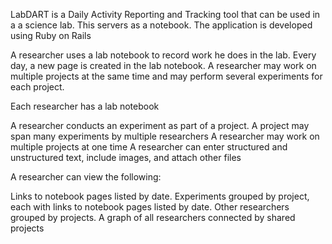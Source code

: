 LabDART is a Daily Activity Reporting and Tracking tool that can be used in a a science lab. This servers as a  notebook. The application is developed using Ruby on Rails

A researcher uses a lab notebook to record work he does in the
lab. Every day, a new page is created in the lab notebook. A researcher may  work on multiple projects at the same time and may perform several experiments for each project.

Each researcher has a lab notebook

A researcher conducts an experiment as part of a project.
A project may span many experiments by multiple researchers
A researcher may work on multiple projects at one time
A researcher can enter structured and unstructured text,
include images, and attach other files

A researcher can view the following:

Links to notebook pages listed by date.
Experiments grouped by project, each with links to notebook pages listed by date.
Other researchers grouped by projects.
A graph of all researchers connected by shared projects